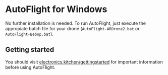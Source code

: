 # AutoFlight for Windows

No further installation is needed. To run AutoFlight, just execute the appropiate batch file for your drone (``AutoFlight-ARDrone2.bat`` or ``AutoFlight-Bebop.bat``).

## Getting started

You should visit [electronics.kitchen/gettingstarted](http://electronics.kitchen/gettingstarted) for important information before using AutoFlight.
